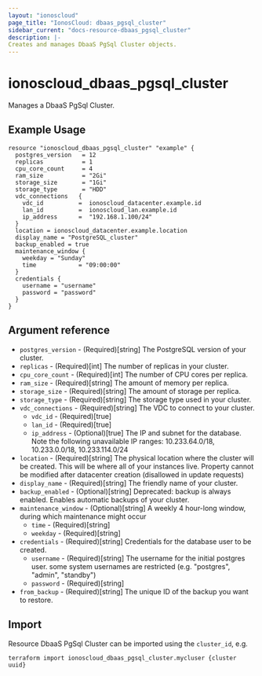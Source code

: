 ```yaml
---
layout: "ionoscloud"
page_title: "IonosCloud: dbaas_pgsql_cluster"
sidebar_current: "docs-resource-dbaas_pgsql_cluster"
description: |-
Creates and manages DbaaS PgSql Cluster objects.
---
```


# ionoscloud\_dbaas_pgsql_cluster

Manages a DbaaS PgSql Cluster.

## Example Usage

```hcl
resource "ionoscloud_dbaas_pgsql_cluster" "example" {
  postgres_version   = 12
  replicas           = 1
  cpu_core_count     = 4
  ram_size           = "2Gi"
  storage_size       = "1Gi"
  storage_type       = "HDD"
  vdc_connections   {
	vdc_id          =  ionoscloud_datacenter.example.id 
    lan_id          =  ionoscloud_lan.example.id 
    ip_address      =  "192.168.1.100/24"
  }
  location = ionoscloud_datacenter.example.location
  display_name = "PostgreSQL_cluster"
  backup_enabled = true
  maintenance_window {
    weekday = "Sunday"
    time            = "09:00:00"
  }
  credentials {
  	username = "username"
	password = "password"
  }
}
```

## Argument reference

* `postgres_version` - (Required)[string] The PostgreSQL version of your cluster.
* `replicas` - (Required)[int] The number of replicas in your cluster.
* `cpu_core_count` - (Required)[int] The number of CPU cores per replica.
* `ram_size` - (Required)[string] The amount of memory per replica.
* `storage_size` - (Required)[string] The amount of storage per replica.
* `storage_type` - (Required)[string] The storage type used in your cluster.
* `vdc_connections` - (Required)[string] The VDC to connect to your cluster.
  * `vdc_id` - (Required)[true] 
  * `lan_id` - (Required)[true]
  * `ip_address` - (Optional)[true] The IP and subnet for the database. Note the following unavailable IP ranges: 10.233.64.0/18, 10.233.0.0/18, 10.233.114.0/24
* `location` - (Required)[string] The physical location where the cluster will be created. This will be where all of your instances live. Property cannot be modified after datacenter creation (disallowed in update requests)
* `display_name` - (Required)[string] The friendly name of your cluster.
* `backup_enabled` - (Optional)[string] Deprecated: backup is always enabled. Enables automatic backups of your cluster.
* `maintenance_window` - (Optional)[string] A weekly 4 hour-long window, during which maintenance might occur
  * `time` - (Required)[string]
  * `weekday` - (Required)[string]
* `credentials` - (Required)[string] Credentials for the database user to be created.
    * `username` - (Required)[string] The username for the initial postgres user. some system usernames are restricted (e.g. "postgres", "admin", "standby")
    * `password` - (Required)[string]
* `from_backup` - (Required)[string] The unique ID of the backup you want to restore.
    
## Import

Resource DbaaS PgSql Cluster can be imported using the `cluster_id`, e.g.

```shell
terraform import ionoscloud_dbaas_pgsql_cluster.mycluser {cluster uuid}
```
